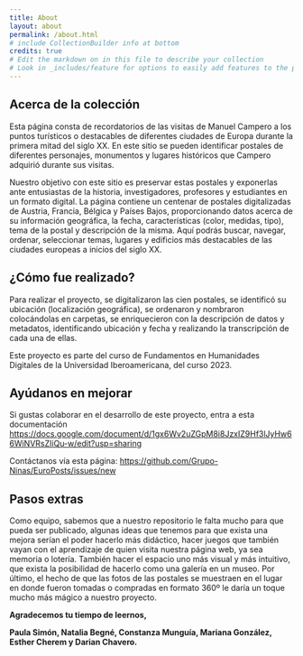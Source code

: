 ```yaml
---
title: About
layout: about
permalink: /about.html
# include CollectionBuilder info at bottom
credits: true
# Edit the markdown on in this file to describe your collection
# Look in _includes/feature for options to easily add features to the page
---
```


## Acerca de la colección

Esta página consta de recordatorios de las visitas de Manuel Campero a los puntos turísticos o destacables de diferentes ciudades de Europa durante la primera mitad del siglo XX. En este sitio se pueden identificar postales de diferentes personajes, monumentos y lugares históricos que Campero adquirió durante sus visitas.
	
Nuestro objetivo con este sitio es preservar estas postales y exponerlas ante entusiastas de la historia, investigadores, profesores y estudiantes en un formato digital. La página contiene un centenar de postales digitalizadas de Austria, Francia, Bélgica y Países Bajos, proporcionando datos acerca de su información geográfica, la fecha, características (color, medidas, tipo), tema de la postal y descripción de la misma. Aquí podrás buscar, navegar, ordenar, seleccionar temas, lugares y edificios más destacables de las ciudades europeas a inicios del siglo XX. 

## ¿Cómo fue realizado?

Para realizar el proyecto, se digitalizaron las cien postales, se identificó su ubicación (localización geográfica), se ordenaron y nombraron colocándolas en carpetas, se enriquecieron con la descripción de datos y metadatos, identificando ubicación y fecha y realizando la transcripción de cada una de ellas.  

Este proyecto es parte del curso de Fundamentos en Humanidades Digitales de la Universidad Iberoamericana, del curso 2023.

## Ayúdanos en mejorar

Si gustas colaborar en el desarrollo de este proyecto, entra a esta documentación https://docs.google.com/document/d/1gx6Wv2uZGpM8i8JzxIZ9Hf3lJyHw66WiNVRsZIiQu-w/edit?usp=sharing

Contáctanos vía esta página: https://github.com/Grupo-Ninas/EuroPosts/issues/new

## Pasos extras

Como equipo, sabemos que a nuestro repositorio le falta mucho para que pueda ser publicado, algunas ideas que tenemos para que exista una mejora serían el poder hacerlo más didáctico, hacer juegos que también vayan con el aprendizaje de quien visita nuestra página web, ya sea memoria o lotería. También hacer el espacio uno más visual y más intuitivo, que exista la posibilidad de hacerlo como una galería en un museo. Por último, el hecho de que las fotos de las postales se muestraen en el lugar en donde fueron tomadas o compradas en formato 360º le daría un toque mucho más mágico a nuestro proyecto. 

**Agradecemos tu tiempo de leernos,**

**Paula Simón, Natalia Begné, Constanza Munguía, Mariana González, Esther Cherem y Darian Chavero.**
